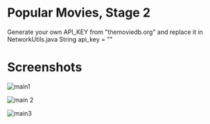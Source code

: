 # Popular Movies, Stage 2
Generate your own API_KEY from "themoviedb.org" and replace it in NetworkUtils.java String api_key = ""

# Screenshots

![main1](https://user-images.githubusercontent.com/5525105/33575565-0ac56bba-d90b-11e7-882c-8639156dc603.png)


![main 2](https://user-images.githubusercontent.com/5525105/33575782-c46656b0-d90b-11e7-8f2d-146f1cecdf84.png)


![main3](https://user-images.githubusercontent.com/5525105/33575796-cfc00ff6-d90b-11e7-8f5f-d2574e1f44ad.png)



